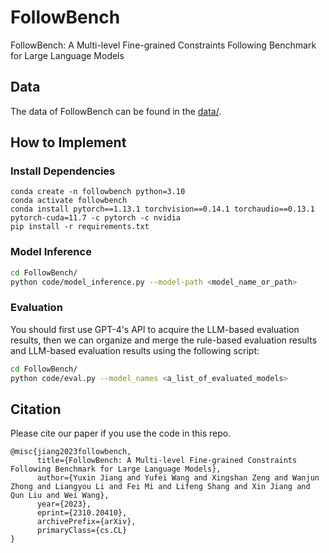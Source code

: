 # FollowBench
FollowBench: A Multi-level Fine-grained Constraints Following Benchmark for Large Language Models


## Data
The data of FollowBench can be found in the [data/](data/).


## How to Implement

### Install Dependencies

```
conda create -n followbench python=3.10
conda activate followbench
conda install pytorch==1.13.1 torchvision==0.14.1 torchaudio==0.13.1 pytorch-cuda=11.7 -c pytorch -c nvidia
pip install -r requirements.txt
```

### Model Inference
```bash
cd FollowBench/
python code/model_inference.py --model-path <model_name_or_path>
```

### Evaluation
You should first use GPT-4's API to acquire the LLM-based evaluation results, then we can organize and merge the rule-based evaluation results and LLM-based evaluation results using the following script:
```bash
cd FollowBench/
python code/eval.py --model_names <a_list_of_evaluated_models>
```



## Citation
Please cite our paper if you use the code in this repo.
```
@misc{jiang2023followbench,
      title={FollowBench: A Multi-level Fine-grained Constraints Following Benchmark for Large Language Models}, 
      author={Yuxin Jiang and Yufei Wang and Xingshan Zeng and Wanjun Zhong and Liangyou Li and Fei Mi and Lifeng Shang and Xin Jiang and Qun Liu and Wei Wang},
      year={2023},
      eprint={2310.20410},
      archivePrefix={arXiv},
      primaryClass={cs.CL}
}
```
